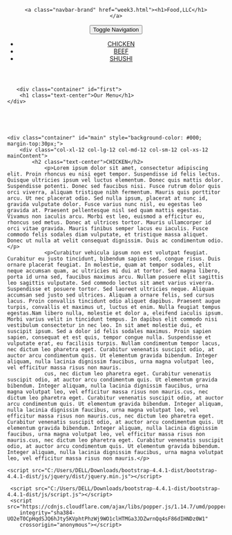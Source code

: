 
<!DOCTYPE html>

<html lang="en">
<html>
<head>
	<meta charset="utf-8">
	<meta http-equiv="X-UA-Compatible" content="IE=edge">
	<meta name="viewport" content="width=device-width,initial-scale=1">
	<title>WEEK 3</title>
	<link rel="stylesheet" href="bootstrap.css">
	<link rel="stylesheet" href="bootstrap.min.css">
	<link rel="stylesheet" href="bb.css">
	<link href="https://fonts.googleapis.com/css2?family=Oxygen:wght@300;400;700&display=swap" rel="stylesheet">
	<link href="https://fonts.googleapis.com/css2?family=Lora&display=swap" rel="stylesheet">
	

</head>
<body>
	<header>
	<nav class="navbar navbar-expand-lg bg-light navbar-light navbar-default">
               <div class="container">
          <div class="navbar-nav">
          	
			
  	<a class="navbar-brand" href="week3.html"><h1>Food,LLC</h1>
  	</a>
</div>


  <button class="navbar-toggler collapsed d-block d-sm-none" type="button" data-toggle="collapse" data-target="#navbarToggler" aria-controls="navbarToggler" aria-expanded="false" aria-label="Toggle navigation">
    <span class="sr-only">Toggle Navigation</span>
    <span class="navbar-toggler-icon"></span>
    
  </button>


 <div id="navbarToggler" class="collapsed navbar-collapse show" >
      <ul class="nav navbar-nav mr-auto mt-2 mt-lg-0 .d-block .d-sm-none navbar-right">
        <li class="nav-item d-block d-sm-none text-center">
          <a class="navbar-brand" href="#">CHICKEN</a>
        </li>
        <li class="nav-item d-block d-sm-none text-center">
          <a class="navbar-brand" href="#">BEEF</a>
        </li>
        <li class="nav-item d-block d-sm-none text-center">
          <a class="navbar-brand" href="#">SHUSHI</a>
        </li>
      </ul>

 
</div>
</div>
</nav>
</header>
     


       <div class="container" id="first">
        <h1 class="text-center">Our Menu</h1>
    </div>





    <div class="container" id="main" style="background-color: #000; margin-top:30px;">
        <div class="col-xl-12 col-lg-12 col-md-12 col-sm-12 col-xs-12 mainContent">
            <h2 class="text-center">CHICKEN</h2>
                <p>Lorem ipsum dolor sit amet, consectetur adipiscing elit. Proin rhoncus eu nisi eget tempor. Suspendisse id felis lectus. Quisque ultricies ipsum vel luctus elementum. Donec quis mattis dolor. Suspendisse potenti. Donec sed faucibus nisi. Fusce rutrum dolor quis orci viverra, aliquam tristique nibh fermentum. Mauris quis porttitor arcu. Ut nec placerat odio. Sed nulla ipsum, placerat at nunc id, gravida vulputate dolor. Fusce varius nunc nisl, eu egestas leo gravida at. Praesent pellentesque nisl sed quam mattis egestas. Vivamus non iaculis arcu. Morbi est leo, euismod a efficitur eu, rhoncus sed metus. Donec at ultrices tortor. Mauris ullamcorper id orci vitae gravida. Mauris finibus semper lacus eu iaculis. Fusce commodo felis sodales diam vulputate, et tristique massa aliquet. Donec ut nulla at velit consequat dignissim. Duis ac condimentum odio.</p>
                <p>Curabitur vehicula ipsum non est volutpat feugiat. Curabitur eu justo tincidunt, bibendum sapien sed, congue risus. Duis ornare placerat feugiat. In molestie, quam at tempor sodales, elit neque accumsan quam, ac ultricies mi dui at tortor. Sed magna libero, porta id urna sed, faucibus maximus arcu. Nullam posuere elit sagittis leo sagittis vulputate. Sed commodo lectus sit amet varius viverra. Suspendisse et posuere tortor. Sed laoreet ultricies neque. Aliquam accumsan sed justo sed ultrices. Aliquam a ornare felis, sed cursus lacus. Proin convallis tincidunt odio aliquet dapibus. Praesent augue turpis, convallis et maximus ut, luctus et enim. Nulla feugiat tempus egestas.Nam libero nulla, molestie et dolor a, eleifend iaculis ipsum. Morbi varius velit in tincidunt tempus. In dapibus elit commodo nisi vestibulum consectetur in nec leo. In sit amet molestie dui, et suscipit ipsum. Sed a dolor id felis sodales maximus. Proin sapien sapien, consequat et est quis, tempor congue nulla. Suspendisse et vulputate erat, eu facilisis turpis. Nullam condimentum tempor lacus, nec dictum leo pharetra eget. Curabitur venenatis suscipit odio, at auctor arcu condimentum quis. Ut elementum gravida bibendum. Integer aliquam, nulla lacinia dignissim faucibus, urna magna volutpat leo, vel efficitur massa risus non mauris.
                cus, nec dictum leo pharetra eget. Curabitur venenatis suscipit odio, at auctor arcu condimentum quis. Ut elementum gravida bibendum. Integer aliquam, nulla lacinia dignissim faucibus, urna magna volutpat leo, vel efficitur massa risus non mauris.cus, nec dictum leo pharetra eget. Curabitur venenatis suscipit odio, at auctor arcu condimentum quis. Ut elementum gravida bibendum. Integer aliquam, nulla lacinia dignissim faucibus, urna magna volutpat leo, vel efficitur massa risus non mauris.cus, nec dictum leo pharetra eget. Curabitur venenatis suscipit odio, at auctor arcu condimentum quis. Ut elementum gravida bibendum. Integer aliquam, nulla lacinia dignissim faucibus, urna magna volutpat leo, vel efficitur massa risus non mauris.cus, nec dictum leo pharetra eget. Curabitur venenatis suscipit odio, at auctor arcu condimentum quis. Ut elementum gravida bibendum. Integer aliquam, nulla lacinia dignissim faucibus, urna magna volutpat leo, vel efficitur massa risus non mauris.</p>
                
               
</div>
</div>


	<script src="C:/Users/DELL/Downloads/bootstrap-4.4.1-dist/bootstrap-4.4.1-dist/js/jquery/dist/jquery.min.js"></script>
   <script src="C:/Users/DELL/Downloads/bootstrap-4.4.1-dist/bootstrap-4.4.1-dist/js/bootstrap.min.js"></script>
     <script src="C:/Users/DELL/Downloads/bootstrap-4.4.1-dist/bootstrap-4.4.1-dist/js/script.js"></script>
     <script src="https://cdnjs.cloudflare.com/ajax/libs/popper.js/1.14.7/umd/popper.min.js"
        integrity="sha384-UO2eT0CpHqdSJQ6hJty5KVphtPhzWj9WO1clHTMGa3JDZwrnQq4sF86dIHNDz0W1"
        crossorigin="anonymous"></script>
 </body>
 </html>
